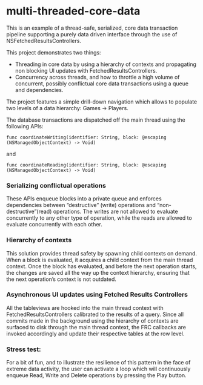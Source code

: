 # multi-threaded-core-data
This is an example of a thread-safe, serialized, core data transaction pipeline supporting a purely data driven interface through the use of NSFetchedResultsControllers.

This project demonstrates  two things:

*	Threading in core data by using a hierarchy of contexts and propagating non blocking UI updates with FetchedResultsControllers.
*	Concurrency across threads, and how to throttle a high volume of concurrent, possibly conflictual core data transactions using a queue and dependencies.


The project features a simple drill-down navigation which allows to populate two levels of a data hierarchy:
Games -> Players.

The database transactions are dispatched off the main thread using the following APIs:

```
func coordinateWriting(identifier: String, block: @escaping (NSManagedObjectContext) -> Void)
```

and 

```
func coordinateReading(identifier: String, block: @escaping (NSManagedObjectContext) -> Void)
```


### Serializing conflictual operations
These APIs enqueue blocks into a private queue and enforces dependencies between “destructive” (write) operations and “non-destructive”(read) operations. The writes are not allowed to evaluate concurrently to any other type of operation, while the reads are allowed to evaluate concurrently with each other. 

### Hierarchy of contexts
This solution provides thread safety by spawning child contexts on demand. When a block is evaluated, it acquires a child context from the main thread context. Once the block has evaluated, and before the next operation starts, the changes are saved all the way up the context hierarchy, ensuring that the next operation’s context is not outdated. 

### Asynchronous UI updates using Fetched Results Controllers
All the tableviews are hooked into the main thread context with FetchedResultsControllers calibrated to the results of a query. Since all commits made in the background using the hierarchy of contexts are surfaced to disk through the main thread context, the FRC callbacks are invoked accordingly and update their respective tables at the row level. 

### Stress test:

For a bit of fun, and to illustrate the resilience of this pattern in the face of extreme data activity, the user can activate a loop which will continuously enqueue Read, Write and Delete operations by pressing the Play button.
